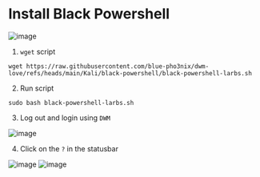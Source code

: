 # Install Black Powershell

![image](https://github.com/user-attachments/assets/b1c1bb27-52ed-4f30-a8c0-925f596df899)


1. `wget` script

```
wget https://raw.githubusercontent.com/blue-pho3nix/dwm-love/refs/heads/main/Kali/black-powershell/black-powershell-larbs.sh
```
2. Run script

```
sudo bash black-powershell-larbs.sh
```

3. Log out and login using `DWM`

![image](https://github.com/user-attachments/assets/962e46d6-903b-499b-a6b9-9ae2094cf3a4)

4. Click on the `?` in the statusbar

![image](https://github.com/user-attachments/assets/35a1a856-4789-4bf9-8c2c-8700093652b9)
![image](https://github.com/user-attachments/assets/f32bb50f-72d9-4749-b3c5-def740e9582c)
